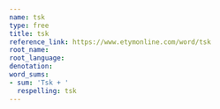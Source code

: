 ```yaml
---
name: tsk
type: free
title: tsk
reference_link: https://www.etymonline.com/word/tsk
root_name: 
root_language: 
denotation: 
word_sums:
- sum: 'Tsk + '
  respelling: tsk
---
```

